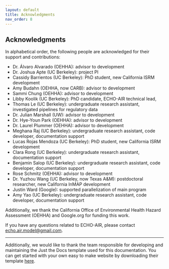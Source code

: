 ```yaml
---
layout: default
title: Acknowledgments
nav_order: 8
---
```

## Acknowledgments

In alphabetical order, the following people are acknowledged for their support and contributions:
* Dr. Álvaro Alvarado (OEHHA): advisor to development
* Dr. Joshua Apte (UC Berkeley): project PI
* Cassidy Barrientos (UC Berkeley): PhD student, new California ISRM development
* Amy Budahn (OEHHA, now CARB): advisor to development
* Sammi Chung (OEHHA): advisor to development
* Libby Koolik (UC Berkeley): PhD candidate, ECHO-AIR technical lead, 
* Thomas Le (UC Berkeley): undergraduate research assistant, investigated pipelines for regulatory data
* Dr. Julian Marshall (UW): advisor to development
* Dr. Hye-Youn Park (OEHHA): advisor to development
* Dr. Laurel Plummer (OEHHA): advisor to development
* Meghana Raj (UC Berkeley): undergraduate research assistant, code developer, documentation support
* Lucas Rojas Mendoza (UC Berkeley): PhD student, new California ISRM development
* Clara Rong (UC Berkeley): undergraduate research assistant, documentation support
* Benjamin Salop (UC Berkeley): undergraduate research assistant, code developer, documentation support
* Rose Schmitz (OEHHA): advisor to development
* Dr. Yuzhou Wang (UC Berkeley, now Texas A&M): postdoctoral researcher, new California InMAP development
* Justin Ward (Google): supported parallelization of main program
* Amy Yao (UC Berkeley): undergraduate research assistant, code developer, documentation support

Additionally, we thank the California Office of Environmental Health Hazard Assessment (OEHHA) and Google.org for funding this work.

If you have any questions related to ECHO-AIR, please contact echo.air.model@gmail.com.

----
Additionally, we would like to thank the team responsible for developing and maintaining the Just the Docs template used for this documentation. You can get started with your own easy to make website by downloading their template [here](https://github.com/just-the-docs/just-the-docs).
